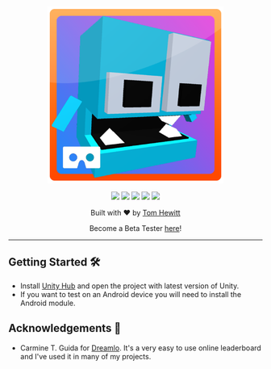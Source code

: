 <p align="center"><img src="github/logo.png" width="350"></p>
<p align="center">
	<img src="https://img.shields.io/badge/Made%20with-Unity-57b9d3.svg?style=flat-square&logo=unity"/>
	<img src="https://img.shields.io/github/v/tag/iamtomhewitt/vr-pacman?color=success&style=flat-square&label=latest%20version"/>
	<img src="https://img.shields.io/github/issues-raw/iamtomhewitt/vr-pacman?color=blue&style=flat-square"/>
	<img src="https://img.shields.io/github/forks/iamtomhewitt/vr-pacman?style=flat-square"/>
	<img src="https://img.shields.io/github/stars/iamtomhewitt/vr-pacman?style=flat-square"/>
</p>
<p align="center">Built with ❤︎ by <a href="https://github.com/iamtomhewitt">Tom Hewitt</a></p>
<p align="center">Become a Beta Tester <a href="https://play.google.com/apps/testing/com.SwivelChairGames.VRPacman">here</a>!</p>

------------

## Getting Started 🛠
- Install [Unity Hub](https://unity.com/) and open the project with latest version of Unity.
- If you want to test on an Android device you will need to install the Android module.

## Acknowledgements 🙌

- Carmine T. Guida for [Dreamlo](http://dreamlo.com/). It's a very easy to use online leaderboard and I've used it in many of my projects.